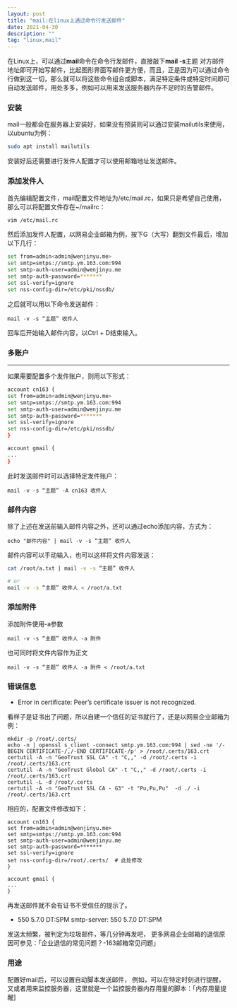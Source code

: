 ```yaml
---
layout: post
title: "mail:在linux上通过命令行发送邮件"
date: 2021-04-30
description: ""
tag: "linux,mail"
---
```


在Linux上，可以通过**mail**命令在命令行发邮件，直接敲下**mail -s**主题 对方邮件地址即可开始写邮件，比起图形界面写邮件更方便，而且，正是因为可以通过命令行做到这一切，那么就可以将这些命令组合成脚本，满足特定条件或特定时间即可自动发送邮件，用处多多，例如可以用来发送服务器内存不足时的告警邮件。

### 安装
mail一般都会在服务器上安装好，如果没有预装则可以通过安装mailutils来使用，以ubuntu为例：

```bash
sudo apt install mailutils
```

安装好后还需要进行发件人配置才可以使用邮箱地址发送邮件。

### 添加发件人
首先编辑配置文件，mail配置文件地址为/etc/mail.rc，如果只是希望自己使用，那么可以将配置文件存在~/mailrc：

```bash
vim /etc/mail.rc
```

然后添加发件人配置，以网易企业邮箱为例，按下G（大写）翻到文件最后，增加以下几行：

```bash
set from=admin<admin@wenjinyu.me>
set smtp=smtps://smtp.ym.163.com:994
set smtp-auth-user=admin@wenjinyu.me
set smtp-auth-password=*******
set ssl-verify=ignore
set nss-config-dir=/etc/pki/nssdb/
```

之后就可以用以下命令发送邮件：

`mail -v -s “主题” 收件人`

回车后开始输入邮件内容，以Ctrl + D结束输入。

### 多账户
---
如果需要配置多个发件账户，则用以下形式：

```bash
account cn163 {
set from=admin<admin@wenjinyu.me>
set smtp=smtps://smtp.ym.163.com:994
set smtp-auth-user=admin@wenjinyu.me
set smtp-auth-password=*******
set ssl-verify=ignore
set nss-config-dir=/etc/pki/nssdb/
}

account gmail {
...
}
```

此时发送邮件时可以选择特定发件账户：

`mail -v -s “主题” -A cn163 收件人`

### 邮件内容
除了上述在发送前输入邮件内容之外，还可以通过echo添加内容，方式为：

`echo "邮件内容" | mail -v -s “主题” 收件人`

邮件内容可以手动输入，也可以这样将文件内容发送：

```bash
cat /root/a.txt | mail -v -s “主题” 收件人

# or
mail -v -s “主题” 收件人 < /root/a.txt
```

### 添加附件
添加附件使用-a参数

`mail -v -s “主题” 收件人 -a 附件`

也可同时将文件内容作为正文

`mail -v -s “主题” 收件人 -a 附件 < /root/a.txt`

### 错误信息
+ Error in certificate: Peer’s certificate issuer is not recognized.

看样子是证书出了问题，所以自建一个信任的证书就行了，还是以网易企业邮箱为例：

```
mkdir -p /root/.certs/
echo -n | openssl s_client -connect smtp.ym.163.com:994 | sed -ne '/-BEGIN CERTIFICATE-/,/-END CERTIFICATE-/p' > /root/.certs/163.crt
certutil -A -n "GeoTrust SSL CA" -t "C,," -d /root/.certs -i /root/.certs/163.crt
certutil -A -n "GeoTrust Global CA" -t "C,," -d /root/.certs -i /root/.certs/163.crt
certutil -L -d /root/.certs
certutil -A -n "GeoTrust SSL CA - G3" -t "Pu,Pu,Pu"  -d ./ -i /root/.certs/163.crt
```

相应的，配置文件修改如下：

```
account cn163 {
set from=admin<admin@wenjinyu.me>
set smtp=smtps://smtp.ym.163.com:994
set smtp-auth-user=admin@wenjinyu.me
set smtp-auth-password=*******
set ssl-verify=ignore
set nss-config-dir=/root/.certs/  # 此处修改
}

account gmail {
...
}
```

再发送邮件就不会有证书不受信任的提示了。

+ 550 5.7.0 DT:SPM smtp-server: 550 5.7.0 DT:SPM

发送太频繁，被判定为垃圾邮件，等几分钟再发吧，
更多网易企业邮箱的退信原因可参见：「企业退信的常见问题？-163邮箱常见问题」

### 用途
配置好mail后，可以设置自动脚本发送邮件，
例如，可以在特定时刻进行提醒，又或者用来监控服务器，这里就是一个监控服务器内存用量的脚本：「内存用量提醒]